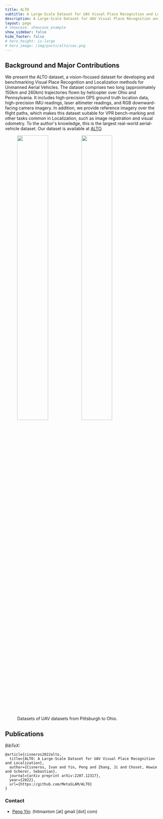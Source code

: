 ```yaml
---
title: ALTO
subtitle: A Large-Scale Dataset for UAV Visual Place Recognition and Localization
description: A Large-Scale Dataset for UAV Visual Place Recognition and Localization
layout: page
# showcase: showcase_example
show_sidebar: false
hide_footer: false
# hero_height: is-large
# hero_image: /img/posts/alto/uav.png
---
```


## Background and Major Contributions
We present the ALTO dataset, a vision-focused dataset for developing and benchmarking Visual Place Recognition and Localization methods for Unmanned Aerial Vehicles. The dataset comprises two long (approximately 150km and 260km) trajectories flown by helicopter over Ohio and Pennsylvania. It includes high-precision GPS ground truth location data, high-precision IMU readings, laser altimeter readings, and RGB downward-facing camera imagery. In addition, we provide reference imagery over the flight paths, which makes this dataset suitable for VPR bench-marking and other tasks common in Localization, such as image registration and visual odometry. To the author's knowledge, this is the largest real-world aerial-vehicle dataset. Our dataset is available at [ALTO](https://github.com/MetaSLAM/ALTO).

<figure>
 <img src="/img/posts/alto/alto_uav.gif" style="width:49%" />
 <img src="/img/posts/alto/alto_raw.gif" style="width:49%" />
 <figcaption>
Datasets of UAV datasets from Pittsburgh to Ohio.
 </figcaption>
</figure>

## Publications

*BibTeX:*
```
@article{cisneros2022alto,
  title={ALTO: A Large-Scale Dataset for UAV Visual Place Recognition and Localization},
  author={Cisneros, Ivan and Yin, Peng and Zhang, Ji and Choset, Howie and Scherer, Sebastian},
  journal={arXiv preprint arXiv:2207.12317},
  year={2022},
  url={https://github.com/MetaSLAM/ALTO}
}
```
### Contact
* [Peng Yin](https://metaslam.github.io/): (hitmaxtom [at] gmail [dot] com)
